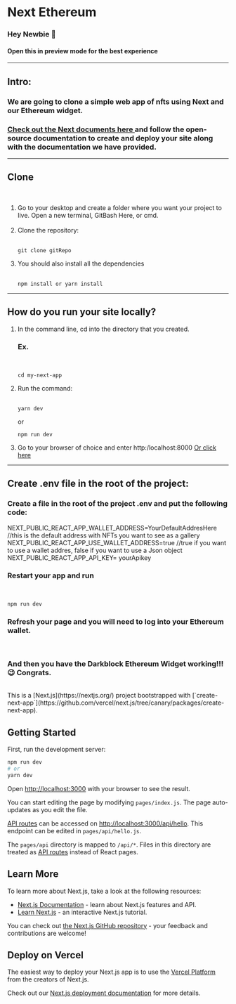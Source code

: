 <h1>Next Ethereum</h1>
<h3>Hey Newbie &#128075;</h3>
<h4>Open this in preview mode for the best experience</h4>
<hr>
<h2>Intro:</h2>
<h3>We are going to clone a simple web app of nfts using Next and our Ethereum widget.</h3>
<h3>
<a href="https://nextjs.org/docs">Check out the Next documents here </a>and follow the open-source documentation to create and deploy your site along with the documentation we have provided.</h3><hr>
<h2>Clone</h2><br>
<ol>
<li>Go to your desktop and create a folder where you want your project to live. Open a new terminal, GitBash Here, or cmd.</li><br>
<li>Clone the repository:</li>
<br>

```
git clone gitRepo
```

<li>You should also install all the dependencies</li>
<br>

```
npm install or yarn install
```

</ol>
<hr>

<h2>How do you run your site locally?</h2>
<ol>
<li>In the command line, cd into the directory that you created.
<h3>Ex.</h3>
<br>

```
cd my-next-app
```

<li>Run the command: </li><br>

```
yarn dev
```

or

```
npm run dev
```

<li>Go to your browser of choice and enter http:/localhost:8000 <a href="http://localhost:3000">Or click here</a></li>
</ol>
<hr>
<h2>Create .env file in the root of the project:</h2>

<h3>Create a file in the root of the project <strong>.env</strong> and put the following code:</h3>
NEXT_PUBLIC_REACT_APP_WALLET_ADDRESS=YourDefaultAddresHere //this is the default address with NFTs you want to see as a gallery
<br>
NEXT_PUBLIC_REACT_APP_USE_WALLET_ADDRESS=true //true if you want to use a wallet addres, false if you want to use a Json object
<br>
NEXT_PUBLIC_REACT_APP_API_KEY= yourApikey
<h3>Restart your app and run</h3>
<br>

```
npm run dev
```

<h3>Refresh your page and you will need to log into your Ethereum wallet.</h3>
<br>

<h3>And then you have the <strong>Darkblock Ethereum Widget</strong> working!!!	&#x1f609; Congrats.</h3><br>
This is a [Next.js](https://nextjs.org/) project bootstrapped with [`create-next-app`](https://github.com/vercel/next.js/tree/canary/packages/create-next-app).

## Getting Started

First, run the development server:

```bash
npm run dev
# or
yarn dev
```

Open [http://localhost:3000](http://localhost:3000) with your browser to see the result.

You can start editing the page by modifying `pages/index.js`. The page auto-updates as you edit the file.

[API routes](https://nextjs.org/docs/api-routes/introduction) can be accessed on [http://localhost:3000/api/hello](http://localhost:3000/api/hello). This endpoint can be edited in `pages/api/hello.js`.

The `pages/api` directory is mapped to `/api/*`. Files in this directory are treated as [API routes](https://nextjs.org/docs/api-routes/introduction) instead of React pages.

## Learn More

To learn more about Next.js, take a look at the following resources:

- [Next.js Documentation](https://nextjs.org/docs) - learn about Next.js features and API.
- [Learn Next.js](https://nextjs.org/learn) - an interactive Next.js tutorial.

You can check out [the Next.js GitHub repository](https://github.com/vercel/next.js/) - your feedback and contributions are welcome!

## Deploy on Vercel

The easiest way to deploy your Next.js app is to use the [Vercel Platform](https://vercel.com/new?utm_medium=default-template&filter=next.js&utm_source=create-next-app&utm_campaign=create-next-app-readme) from the creators of Next.js.

Check out our [Next.js deployment documentation](https://nextjs.org/docs/deployment) for more details.
